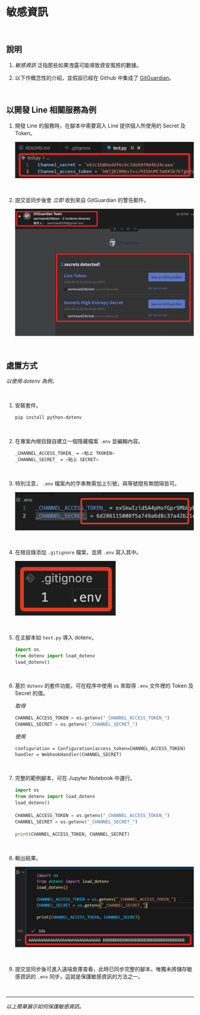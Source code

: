 # 敏感資訊

<br>

## 說明

1. _敏感資訊_ 泛指那些如果洩露可能導致資安風險的數據。

2. 以下作概念性的介紹，並假設已經在 Github 中集成了 [GitGuardian](https://www.gitguardian.com/)。

<br>

## 以開發 Line 相關服務為例

1. 開發 Line 的服務時，在腳本中需要寫入 Line 提供個人所使用的 Secret 及 Token。

    ![](images/img_78.png)

<br>

2. 提交並同步後會 _立即_ 收到來自 GitGuardian 的警告郵件。

    ![](images/img_79.png)

<br>

## 處置方式

_以使用 dotenv 為例。_

<br>

1. 安裝套件。

    ```bash
    pip install python-dotenv
    ```

<br>

2. 在專案內根目錄自建立一個隱藏檔案 `.env` 並編輯內容。

    ```bash
    _CHANNEL_ACCESS_TOKEN_ = <貼上 TKOKEN>
    _CHANNEL_SECRET_ = <貼上 SECRET>
    ```

<br>

3. 特別注意， `.env` 檔案內的字串無需加上引號，與等號間有無間隔皆可。
    
    ![](images/img_137.png)

<br>

4. 在根目錄添加 `.gitignore` 檔案，並將 `.env` 寫入其中。

    ![](images/img_138.png)

<br>

5. 在主腳本如 `test.py` 導入 dotenv。

    ```python
    import os
    from dotenv import load_dotenv
    load_dotenv()
    ```

<br>

6. 基於 `dotenv` 的套件功能，可在程序中使用 `os` 來取得 `.env` 文件裡的 Token 及 Secret 的值。

    _取得_
    ```python
    CHANNEL_ACCESS_TOKEN = os.getenv("_CHANNEL_ACCESS_TOKEN_")
    CHANNEL_SECRET = os.getenv("_CHANNEL_SECRET_")
    ```
    _使用_
    ```
    configuration = Configuration(access_token=CHANNEL_ACCESS_TOKEN)
    handler = WebhookHandler(CHANNEL_SECRET)
    ```

<br>

7. 完整的範例腳本，可在 Jupyter Notebook 中運行。

    ```python
    import os
    from dotenv import load_dotenv
    load_dotenv()

    CHANNEL_ACCESS_TOKEN = os.getenv("_CHANNEL_ACCESS_TOKEN_")
    CHANNEL_SECRET = os.getenv("_CHANNEL_SECRET_")

    print(CHANNEL_ACCESS_TOKEN, CHANNEL_SECRET)
    ```

<br>

8. 輸出結果。

    ![](images/img_80.png)

<br>

9. 提交並同步後可進入遠端倉庫查看，此時已同步完整的腳本，唯獨未將儲存敏感資訊的 `.env` 同步，這就是保護敏感資訊的方法之一。

<br>

___

_以上簡單展示如何保護敏感資訊。_
